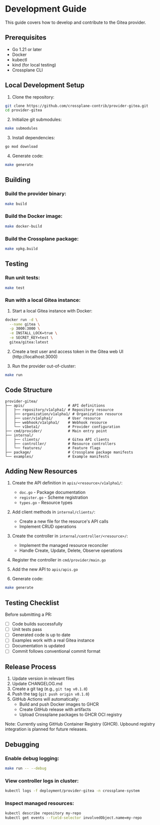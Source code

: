# Development Guide

This guide covers how to develop and contribute to the Gitea provider.

## Prerequisites

- Go 1.21 or later
- Docker
- kubectl
- kind (for local testing)
- Crossplane CLI

## Local Development Setup

1. Clone the repository:
```bash
git clone https://github.com/crossplane-contrib/provider-gitea.git
cd provider-gitea
```

2. Initialize git submodules:
```bash
make submodules
```

3. Install dependencies:
```bash
go mod download
```

4. Generate code:
```bash
make generate
```

## Building

### Build the provider binary:
```bash
make build
```

### Build the Docker image:
```bash
make docker-build
```

### Build the Crossplane package:
```bash
make xpkg.build
```

## Testing

### Run unit tests:
```bash
make test
```

### Run with a local Gitea instance:

1. Start a local Gitea instance with Docker:
```bash
docker run -d \
  --name gitea \
  -p 3000:3000 \
  -e INSTALL_LOCK=true \
  -e SECRET_KEY=test \
  gitea/gitea:latest
```

2. Create a test user and access token in the Gitea web UI (http://localhost:3000)

3. Run the provider out-of-cluster:
```bash
make run
```

## Code Structure

```
provider-gitea/
├── apis/                    # API definitions
│   ├── repository/v1alpha1/ # Repository resource
│   ├── organization/v1alpha1/ # Organization resource
│   ├── user/v1alpha1/       # User resource
│   ├── webhook/v1alpha1/    # Webhook resource
│   └── v1beta1/             # Provider configuration
├── cmd/provider/            # Main entry point
├── internal/
│   ├── clients/             # Gitea API clients
│   ├── controller/          # Resource controllers
│   └── features/            # Feature flags
├── package/                 # Crossplane package manifests
└── examples/                # Example manifests
```

## Adding New Resources

1. Create the API definition in `apis/<resource>/v1alpha1/`:
   - `doc.go` - Package documentation
   - `register.go` - Scheme registration
   - `types.go` - Resource types

2. Add client methods in `internal/clients/`:
   - Create a new file for the resource's API calls
   - Implement CRUD operations

3. Create the controller in `internal/controller/<resource>/`:
   - Implement the managed resource reconciler
   - Handle Create, Update, Delete, Observe operations

4. Register the controller in `cmd/provider/main.go`

5. Add the new API to `apis/apis.go`

6. Generate code:
```bash
make generate
```

## Testing Checklist

Before submitting a PR:

- [ ] Code builds successfully
- [ ] Unit tests pass
- [ ] Generated code is up to date
- [ ] Examples work with a real Gitea instance
- [ ] Documentation is updated
- [ ] Commit follows conventional commit format

## Release Process

1. Update version in relevant files
2. Update CHANGELOG.md
3. Create a git tag (e.g., `git tag v0.1.0`)
4. Push the tag (`git push origin v0.1.0`)
5. GitHub Actions will automatically:
   - Build and push Docker images to GHCR
   - Create GitHub release with artifacts
   - Upload Crossplane packages to GHCR OCI registry

Note: Currently using GitHub Container Registry (GHCR). Upbound registry integration is planned for future releases.

## Debugging

### Enable debug logging:
```bash
make run -- --debug
```

### View controller logs in cluster:
```bash
kubectl logs -f deployment/provider-gitea -n crossplane-system
```

### Inspect managed resources:
```bash
kubectl describe repository my-repo
kubectl get events --field-selector involvedObject.name=my-repo
```
